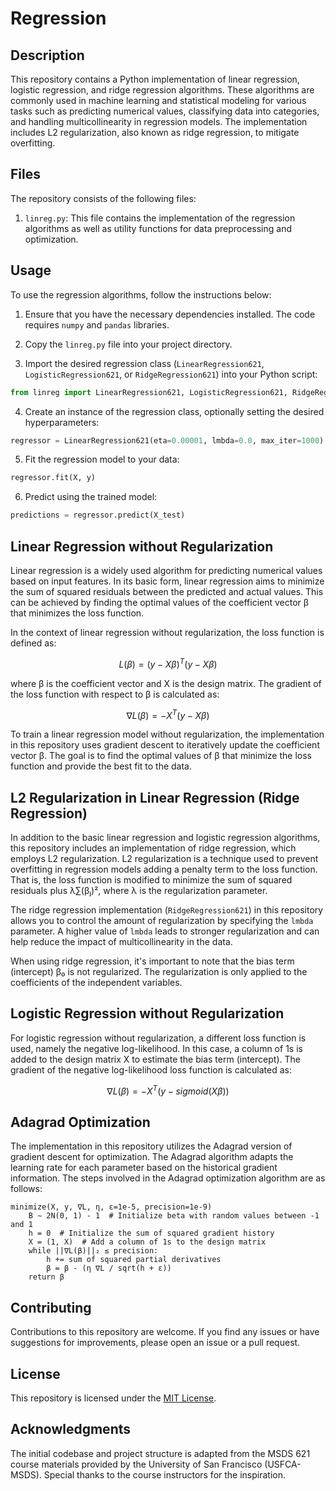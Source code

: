 # Regression

## Description

This repository contains a Python implementation of linear regression, logistic regression, and ridge regression algorithms. These algorithms are commonly used in machine learning and statistical modeling for various tasks such as predicting numerical values, classifying data into categories, and handling multicollinearity in regression models. The implementation includes L2 regularization, also known as ridge regression, to mitigate overfitting.

## Files

The repository consists of the following files:

1. `linreg.py`: This file contains the implementation of the regression algorithms as well as utility functions for data preprocessing and optimization.

## Usage

To use the regression algorithms, follow the instructions below:

1. Ensure that you have the necessary dependencies installed. The code requires `numpy` and `pandas` libraries.

2. Copy the `linreg.py` file into your project directory.

3. Import the desired regression class (`LinearRegression621`, `LogisticRegression621`, or `RidgeRegression621`) into your Python script:

```python
from linreg import LinearRegression621, LogisticRegression621, RidgeRegression621
```

4. Create an instance of the regression class, optionally setting the desired hyperparameters:

```python
regressor = LinearRegression621(eta=0.00001, lmbda=0.0, max_iter=1000)
```

5. Fit the regression model to your data:

```python
regressor.fit(X, y)
```

6. Predict using the trained model:

```python
predictions = regressor.predict(X_test)
```

## Linear Regression without Regularization
Linear regression is a widely used algorithm for predicting numerical values based on input features. In its basic form, linear regression aims to minimize the sum of squared residuals between the predicted and actual values. This can be achieved by finding the optimal values of the coefficient vector β that minimizes the loss function.

In the context of linear regression without regularization, the loss function is defined as:

```math
L(\beta) = (y - X\beta)^T(y - X\beta)
```

where β is the coefficient vector and X is the design matrix. The gradient of the loss function with respect to β is calculated as:

```math
\nabla L(\beta) = -X^T(y - X\beta)
```

To train a linear regression model without regularization, the implementation in this repository uses gradient descent to iteratively update the coefficient vector β. The goal is to find the optimal values of β that minimize the loss function and provide the best fit to the data.

## L2 Regularization in Linear Regression (Ridge Regression)

In addition to the basic linear regression and logistic regression algorithms, this repository includes an implementation of ridge regression, which employs L2 regularization. L2 regularization is a technique used to prevent overfitting in regression models adding a penalty term to the loss function. That is, the loss function is modified to minimize the sum of squared residuals plus λ∑(βⱼ)², where λ is the regularization parameter.

The ridge regression implementation (`RidgeRegression621`) in this repository allows you to control the amount of regularization by specifying the `lmbda` parameter. A higher value of `lmbda` leads to stronger regularization and can help reduce the impact of multicollinearity in the data.

When using ridge regression, it's important to note that the bias term (intercept) β₀ is not regularized. The regularization is only applied to the coefficients of the independent variables.

## Logistic Regression without Regularization

For logistic regression without regularization, a different loss function is used, namely the negative log-likelihood. In this case, a column of 1s is  added to the design matrix X to estimate the bias term (intercept). The gradient of the negative log-likelihood loss function is calculated as:

```math
\nabla L(\beta) = -X^T(y - sigmoid(X\beta))
```

## Adagrad Optimization

The implementation in this repository utilizes the Adagrad version of gradient descent for optimization. The Adagrad algorithm adapts the learning rate for each parameter based on the historical gradient information. The steps involved in the Adagrad optimization algorithm are as follows:

```
minimize(X, y, ∇L, η, ε=1e-5, precision=1e-9)
    B ∼ 2N(0, 1) - 1  # Initialize beta with random values between -1 and 1
    h = 0  # Initialize the sum of squared gradient history
    X = (1, X)  # Add a column of 1s to the design matrix
    while ||∇L(β)||₂ ≤ precision:
        h += sum of squared partial derivatives
        β = β - (η ∇L / sqrt(h + ε))
    return β
```

## Contributing

Contributions to this repository are welcome. If you find any issues or have suggestions for improvements, please open an issue or a pull request.

## License

This repository is licensed under the [MIT License](LICENSE).

## Acknowledgments

The initial codebase and project structure is adapted from the MSDS 621 course materials provided by the University of San Francisco (USFCA-MSDS). Special thanks to the course instructors for the inspiration.
